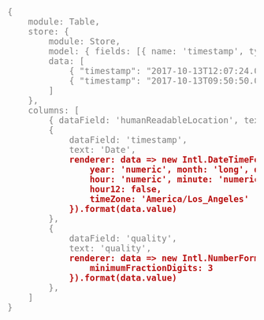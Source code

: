 <pre style="font-size: 13pt; color: gray; ">
{
    module: Table,
    store: {
        module: Store,
        model: { fields: [{ name: 'timestamp', type: 'Date' }, { name: 'humanReadableLocation' }, { name: 'quality' }] },
        data: [
            { "timestamp": "2017-10-13T12:07:24.000Z", "latitude": 63.976, "longitude": -21.949, "depth": 1.1, "size": 0.6, "quality": 58.73, "humanReadableLocation": "6,1 km SV af Helgafelli" },
            { "timestamp": "2017-10-13T09:50:50.000Z", "latitude": 65.124, "longitude": -16.288, "depth": 7.2, "size": 0.9, "quality": 78.51, "humanReadableLocation": "6,1 km NA af Herðubreiðartöglum" },
        ]
    },
    columns: [
        { dataField: 'humanReadableLocation', text: 'Location' },
        {
            dataField: 'timestamp', 
            text: 'Date', 
            <span style="font-weight: bold; color: #b91010">renderer: data => new Intl.DateTimeFormat('en-US', {
                year: 'numeric', month: 'long', day: 'numeric', weekday: 'long',
                hour: 'numeric', minute: 'numeric', second: 'numeric',
                hour12: false,
                timeZone: 'America/Los_Angeles'
            }).format(data.value)</span>
        },
        {
            dataField: 'quality', 
            text: 'quality', 
            <span style="font-weight: bold; color: #b91010">renderer: data => new Intl.NumberFormat('en-US', {
                minimumFractionDigits: 3
            }).format(data.value)</span>
        },
    ]
}
</pre>